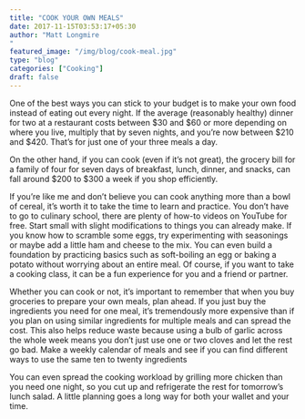 ```yaml
---
title: "COOK YOUR OWN MEALS"
date: 2017-11-15T03:53:17+05:30
author: "Matt Longmire
"
featured_image: "/img/blog/cook-meal.jpg"
type: "blog"
categories: ["Cooking"]
draft: false
---
```


<p>
	One of the best ways you can stick to your budget is to make your own food instead of eating out every night. If the average (reasonably healthy) dinner for two at a restaurant costs between $30 and $60 or more depending on where you live, multiply that by seven nights, and you’re now between $210 and $420. That’s for just one of your three meals a day.
</p>
<p>On the other hand, if you can cook (even if it’s not great), the grocery bill for a family of four for seven days of breakfast, lunch, dinner, and snacks, can fall around $200 to $300 a week if you shop efficiently.
</p>
<p>If you’re like me and don’t believe you can cook anything more than a bowl of cereal, it’s worth it to take the time to learn and practice. You don’t have to go to culinary school, there are plenty of how-to videos on YouTube for free. Start small with slight modifications to things you can already make. If you know how to scramble some eggs, try experimenting with seasonings or maybe add a little ham and cheese to the mix. You can even build a foundation by practicing basics such as soft-boiling an egg or baking a potato without worrying about an entire meal. Of course, if you want to take a cooking class, it can be a fun experience for you and a friend or partner.</p>
<p>Whether you can cook or not, it’s important to remember that when you buy groceries to prepare your own meals, plan ahead. If you just buy the ingredients you need for one meal, it’s tremendously more expensive than if you plan on using similar ingredients for multiple meals and can spread the cost. This also helps reduce waste because using a bulb of garlic across the whole week means you don’t just use one or two cloves and let the rest go bad. Make a weekly calendar of meals and see if you can find different ways to use the same ten to twenty ingredients</p>
<p>You can even spread the cooking workload by grilling more chicken than you need one night, so you cut up and refrigerate the rest for tomorrow’s lunch salad. A little planning goes a long way for both your wallet and your time.</p>